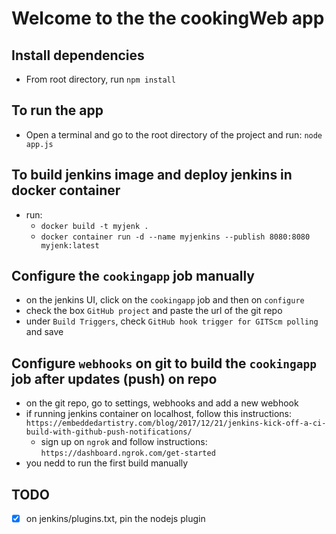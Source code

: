 # Welcome to the the cookingWeb app

## Install dependencies

* From root directory, run `npm install`

## To run the app

* Open a terminal and go to the root directory of the project and run: `node app.js`

## To build jenkins image and deploy jenkins in docker container

* run:
  * `docker build -t myjenk .`
  * `docker container run -d --name myjenkins --publish 8080:8080 myjenk:latest`

## Configure the `cookingapp` job manually

* on the jenkins UI, click on the `cookingapp` job and then on `configure`
* check the box `GitHub project` and paste the url of the git repo
* under `Build Triggers`, check `GitHub hook trigger for GITScm polling` and save

## Configure `webhooks` on git to build the `cookingapp` job after updates (push) on repo

* on the git repo, go to settings, webhooks and add a new webhook
* if running jenkins container on localhost, follow this instructions:
`https://embeddedartistry.com/blog/2017/12/21/jenkins-kick-off-a-ci-build-with-github-push-notifications/`
  * sign up on `ngrok` and follow instructions: `https://dashboard.ngrok.com/get-started`
* you nedd to run the first build manually

## TODO

* [x] on jenkins/plugins.txt, pin the nodejs plugin


